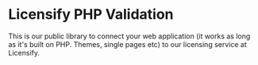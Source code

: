 Licensify PHP Validation
========================

This is our public library to connect your web application (it works as long as it's built on PHP. Themes, single pages etc) to our licensing service at Licensify. 

